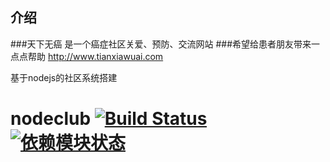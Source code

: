 ## 介绍
###天下无癌 是一个癌症社区关爱、预防、交流网站
###希望给患者朋友带来一点点帮助
http://www.tianxiawuai.com

基于nodejs的社区系统搭建
# nodeclub [![Build Status](https://secure.travis-ci.org/cnodejs/nodeclub.png?branch=master)](http://travis-ci.org/cnodejs/nodeclub) [![依赖模块状态](https://david-dm.org/cnodejs/nodeclub.png)](http://david-dm.org/cnodejs/nodeclub)